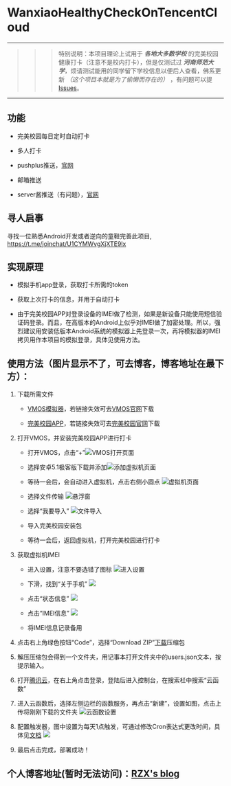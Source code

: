 # WanxiaoHealthyCheckOnTencentCloud

------

>>>特别说明：本项目理论上试用于 ___各地大多数学校___ 的完美校园健康打卡（注意不是校内打卡），但是仅测试过 ___河南师范大学___，烦请测试能用的同学留下学校信息以便后人查看，佛系更新 _（这个项目本就是为了偷懒而存在的）_ ，有问题可以提[Issues][2]。

------

## 功能

- 完美校园每日定时自动打卡

- 多人打卡

- pushplus推送，[官网][11]

- 邮箱推送

- server酱推送（有问题），[官网][10]


## 寻人启事

寻找一位熟悉Android开发或者逆向的童鞋完善此项目, https://t.me/joinchat/U1CYMWvgXjXTE9lx

## 实现原理

- 模拟手机app登录，获取打卡所需的token

- 获取上次打卡的信息，并用于自动打卡

- 由于完美校园APP对登录设备的IMEI做了检测，如果是新设备只能使用短信验证码登录。而且，在高版本的Android上似乎对IMEI做了加密处理。所以，强烈建议用安装低版本Android系统的模拟器上先登录一次，再将模拟器的IMEI拷贝用作本项目的模拟登录，具体见使用方法。

## 使用方法（图片显示不了，可去博客，博客地址在最下方）：

1. 下载所需文件

     - [VMOS模拟器][3]，若链接失效可去[VMOS官网][4]下载

     - [完美校园APP][5]，若链接失效可去[完美校园官网][6]下载

2. 打开VMOS，并安装完美校园APP进行打卡

    - 打开VMOS，点击“+”![VMOS打开页面](http://blog.rzx.ink/usr/uploads/2021/03/2089543289.jpg "VMOS打开页面")

    - 选择安卓5.1极客版下载并添加![添加虚拟机页面](http://blog.rzx.ink/usr/uploads/2021/03/162672475.jpg "添加虚拟机页面")

    - 等待一会后，会自动进入虚拟机，点击右侧小圆点
    ![虚拟机页面](http://blog.rzx.ink/usr/uploads/2021/03/3491046275.jpg "虚拟机页面")

    - 选择文件传输
    ![悬浮窗](http://blog.rzx.ink/usr/uploads/2021/03/2518043956.jpg "悬浮窗")

    - 选择“我要导入”
    ![文件导入](http://blog.rzx.ink/usr/uploads/2021/03/171272120.jpg "选择“我要导入”")

    - 导入完美校园安装包

    - 等待一会后，返回虚拟机，打开完美校园进行打卡

3. 获取虚拟机IMEI

    - 进入设置，注意不要选错了图标
    ![进入设置](http://blog.rzx.ink/usr/uploads/2021/03/4023518919.jpg "进入设置")

    - 下滑，找到“关于手机”
    ![](http://blog.rzx.ink/usr/uploads/2021/03/1079664733.jpg)

    - 点击“状态信息”
    ![](http://blog.rzx.ink/usr/uploads/2021/03/3198369272.jpg)

    - 点击“IMEI信息”
    ![](http://blog.rzx.ink/usr/uploads/2021/03/476623448.jpg)

    - 将IMEI信息记录备用

4. 点击右上角绿色按钮“Code”，选择“Download ZIP”[下载][7]压缩包

5. 解压压缩包会得到一个文件夹，用记事本打开文件夹中的users.json文本，按提示输入。

6. 打开[腾讯云][8]，在右上角点击登录，登陆后进入控制台，在搜索栏中搜索“云函数”

7. 进入云函数后，选择左侧边栏的函数服务，再点击“新建”，设置如图，点击上传将刚刚下载的文件夹
![](http://blog.rzx.ink/usr/uploads/2021/03/1386830612.png "云函数设置")

8. 配置触发器，图中设置为每天1点触发，可通过修改Cron表达式更改时间，具体见[文档][9]
![](http://blog.rzx.ink/usr/uploads/2021/03/2247204310.png)

9. 最后点击完成，部署成功！

## 个人博客地址(暂时无法访问)：[RZX's blog][1]

[1]:http://blog.rzx.ink
[2]:https://github.com/FNDHSTD/WanxiaoHealthyCheckOnTencentCloud/issues
[3]:https://files.vmos.cn/vmospro/version/2021012018500427995_vmoscn.apk
[4]:http://www.vmos.cn/
[5]:http://apk.17wanxiao.com/campus/apk/wanxiao.apk
[6]:https://www.17wanxiao.com/new/index.html
[7]:https://github.com/FNDHSTD/WanxiaoHealthyCheckOnTencentCloud/archive/master.zip
[8]:https://cloud.tencent.com/
[9]:https://cloud.tencent.com/document/product/583/9708
[10]:http://sc.ftqq.com/
[11]:https://pushplus.hxtrip.com/
